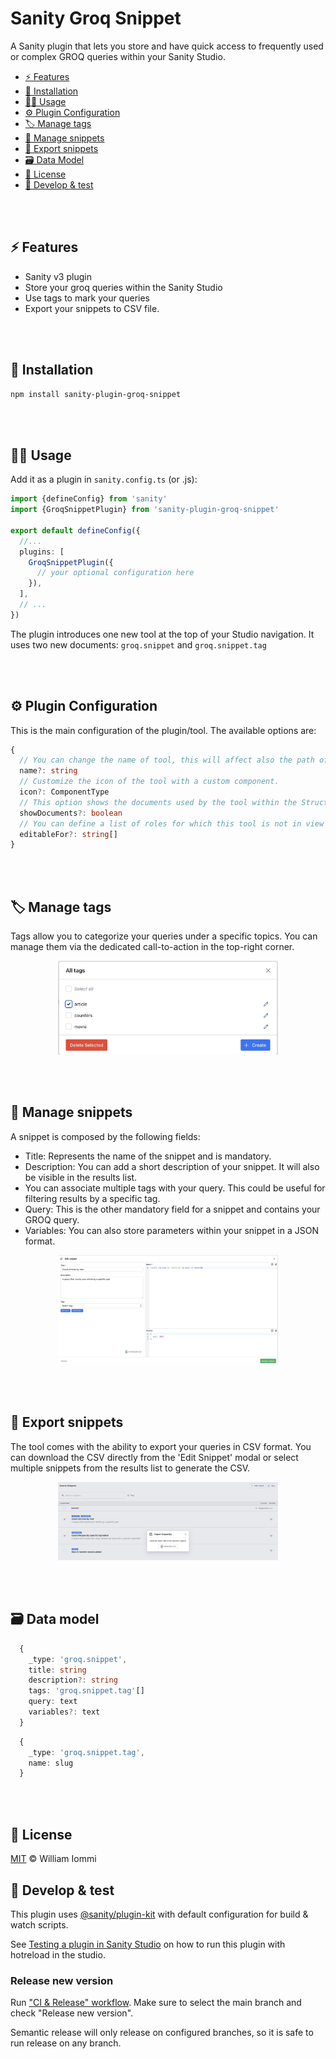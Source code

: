 # Sanity Groq Snippet

A Sanity plugin that lets you store and have quick access to frequently used or complex GROQ queries within your Sanity Studio.

- [⚡️ Features](#%EF%B8%8F-features)
- [🔌 Installation](#-installation)
- [🧑‍💻 Usage](#-usage)
- [⚙️ Plugin Configuration](#%EF%B8%8F-plugin-configuration)
- [🏷️ Manage tags](#-manage-tags)
- [🧩 Manage snippets](#-manage-snippets)
- [📄 Export snippets](#-export-snippets)
- [🗃️ Data Model](#%EF%B8%8F-data-model)
- [📝 License](#-license)
- [🧪 Develop & test](#-develop--test)

<br /><br />

## ⚡️ Features

- Sanity v3 plugin
- Store your groq queries within the Sanity Studio
- Use tags to mark your queries
- Export your snippets to CSV file.

<br /><br />

## 🔌 Installation

```sh
npm install sanity-plugin-groq-snippet
```

<br /><br />

## 🧑‍💻 Usage

Add it as a plugin in `sanity.config.ts` (or .js):

```ts
import {defineConfig} from 'sanity'
import {GroqSnippetPlugin} from 'sanity-plugin-groq-snippet'

export default defineConfig({
  //...
  plugins: [
    GroqSnippetPlugin({
      // your optional configuration here
    }),
  ],
  // ...
})
```

The plugin introduces one new tool at the top of your Studio navigation. It uses two new documents: `groq.snippet` and `groq.snippet.tag`

<br /><br />

## ⚙️ Plugin Configuration

This is the main configuration of the plugin/tool. The available options are:

```ts
{
  // You can change the name of tool, this will affect also the path of the tool.
  name?: string
  // Customize the icon of the tool with a custom component.
  icon?: ComponentType
  // This option shows the documents used by the tool within the Structure Builder. The tool will use only published documents.
  showDocuments?: boolean
  // You can define a list of roles for which this tool is not in view only mode. The '!' operator allows you to specify the opposite condition.
  editableFor?: string[]
}
```

<br /><br />

## 🏷️ Manage tags

Tags allow you to categorize your queries under a specific topics. You can manage them via the dedicated call-to-action in the top-right corner.

<p align="center">
  <img width="70%" src="docs/images/tags-modal.jpg" alt="Tags Modal"/>
  <!-- <img width="70%" src="https://raw.githubusercontent.com/williamiommi/sanity-plugin-groq-snippet/main/docs/images/tags-modal.jpg" alt="Tags Modal"/> -->
</p>

<br /><br />

## 🧩 Manage snippets

A snippet is composed by the following fields:

- Title: Represents the name of the snippet and is mandatory.
- Description: You can add a short description of your snippet. It will also be visible in the results list.
- You can associate multiple tags with your query. This could be useful for filtering results by a specific tag.
- Query: This is the other mandatory field for a snippet and contains your GROQ query.
- Variables: You can also store parameters within your snippet in a JSON format.

<p align="center">
  <img width="70%" src="docs/images/snippet-modal.jpg" alt="Snippet Modal"/>
  <!-- <img width="70%" src="https://raw.githubusercontent.com/williamiommi/sanity-plugin-groq-snippet/main/docs/images/snippet-modal.jpg" alt="Tags Modal"/> -->
</p>

<br /><br />

## 📄 Export snippets

The tool comes with the ability to export your queries in CSV format.
You can download the CSV directly from the 'Edit Snippet' modal or select multiple snippets from the results list to generate the CSV.

<p align="center">
  <img width="70%" src="docs/images/export-csv.jpg" alt="Snippet Modal"/>
  <!-- <img width="70%" src="https://raw.githubusercontent.com/williamiommi/sanity-plugin-groq-snippet/main/docs/images/export-csv.jpg" alt="Tags Modal"/> -->
</p>

<br /><br />

## 🗃️ Data model

```ts
  {
    _type: 'groq.snippet',
    title: string
    description?: string
    tags: 'groq.snippet.tag'[]
    query: text
    variables?: text
  }
```

```ts
  {
    _type: 'groq.snippet.tag',
    name: slug
  }
```

<br /><br />

## 📝 License

[MIT](LICENSE) © William Iommi

## 🧪 Develop & test

This plugin uses [@sanity/plugin-kit](https://github.com/sanity-io/plugin-kit)
with default configuration for build & watch scripts.

See [Testing a plugin in Sanity Studio](https://github.com/sanity-io/plugin-kit#testing-a-plugin-in-sanity-studio)
on how to run this plugin with hotreload in the studio.

### Release new version

Run ["CI & Release" workflow](https://github.com/williamiommi/sanity-plugin-i18n-fields/actions/workflows/main.yml).
Make sure to select the main branch and check "Release new version".

Semantic release will only release on configured branches, so it is safe to run release on any branch.
